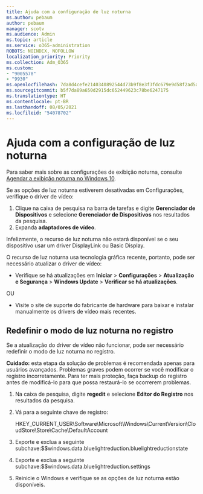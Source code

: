 ```yaml
---
title: Ajuda com a configuração de luz noturna
ms.author: pebaum
author: pebaum
manager: scotv
ms.audience: Admin
ms.topic: article
ms.service: o365-administration
ROBOTS: NOINDEX, NOFOLLOW
localization_priority: Priority
ms.collection: Adm_O365
ms.custom:
- "9005578"
- "9930"
ms.openlocfilehash: 7da8d4cefe2140340892544d73b9f8e3f3fdc679e9d58f2ad5ac12bf30830c5c
ms.sourcegitcommit: b5f7da89a650d2915dc652449623c78be6247175
ms.translationtype: HT
ms.contentlocale: pt-BR
ms.lasthandoff: 08/05/2021
ms.locfileid: "54078702"
---
```

# <a name="help-with-the-night-light-display-setting"></a>Ajuda com a configuração de luz noturna

Para saber mais sobre as configurações de exibição noturna, consulte [Agendar a exibição noturna no Windows 10](https://support.microsoft.com/windows/set-your-display-for-night-time-in-windows-10-18fe903a-e0a1-8326-4c68-fd23d7aaf136).

Se as opções de luz noturna estiverem desativadas em Configurações, verifique o driver de vídeo: 

1. Clique na caixa de pesquisa na barra de tarefas e digite **Gerenciador de Dispositivos** e selecione **Gerenciador de Dispositivos** nos resultados da pesquisa.
1. Expanda **adaptadores de vídeo**. 

Infelizmente, o recurso de luz noturna não estará disponível se o seu dispositivo usar um driver DisplayLink ou Basic Display.

O recurso de luz noturna usa tecnologia gráfica recente, portanto, pode ser necessário atualizar o driver de vídeo:  

- Verifique se há atualizações em **Iniciar** > **Configurações** > **Atualização e Segurança** > **Windows Update** > **Verificar se há atualizações**.  

OU

- Visite o site de suporte do fabricante de hardware para baixar e instalar manualmente os drivers de vídeo mais recentes.

## <a name="reset-night-light-in-the-registry"></a>Redefinir o modo de luz noturna no registro

Se a atualização do driver de vídeo não funcionar, pode ser necessário redefinir o modo de luz noturna no registro.  

**Cuidado:** esta etapa da solução de problemas é recomendada apenas para usuários avançados. Problemas graves podem ocorrer se você modificar o registro incorretamente. Para ter mais proteção, faça backup do registro antes de modificá-lo para que possa restaurá-lo se ocorrerem problemas.

1. Na caixa de pesquisa, digite **regedit** e selecione **Editor do Registro** nos resultados da pesquisa.

1. Vá para a seguinte chave de registro: 

    HKEY_CURRENT_USER\Software\Microsoft\Windows\CurrentVersion\CloudStore\Store\Cache\DefaultAccount

1. Exporte e exclua a seguinte subchave:$$windows.data.bluelightreduction.bluelightreductionstate

1. Exporte e exclua a seguinte subchave:$$windows.data.bluelightreduction.settings

1. Reinicie o Windows e verifique se as opções de luz noturna estão disponíveis.


